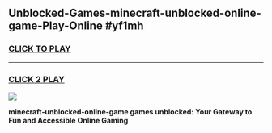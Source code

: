 
## Unblocked-Games-minecraft-unblocked-online-game-Play-Online #yf1mh
<h3>
<a href="https://news.freeplayer.one?title=minecraft-unblocked-online-game&ref=3">CLICK TO PLAY</a></h3>
<hr>

<h3>
<a href="https://news.freeplayer.one?title=minecraft-unblocked-online-game&ref=3">CLICK 2 PLAY</a>
  
</h3>

<a href="https://news.freeplayer.one?title=minecraft-unblocked-online-game&ref=3"><img src="https://clearcache.store/games.png"></a>


**minecraft-unblocked-online-game games unblocked: Your Gateway to Fun and Accessible Online Gaming**

